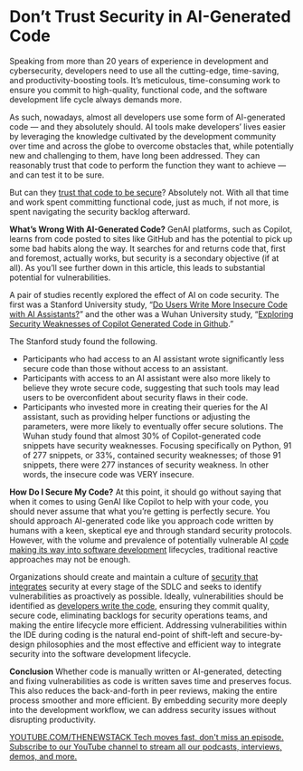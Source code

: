 # Don’t Trust Security in AI-Generated Code
Speaking from more than 20 years of experience in development and cybersecurity, developers need to use all the cutting-edge, time-saving, and productivity-boosting tools. It’s meticulous, time-consuming work to ensure you commit to high-quality, functional code, and the software development life cycle always demands more.

As such, nowadays, almost all developers use some form of AI-generated code — and they absolutely should. AI tools make developers’ lives easier by leveraging the knowledge cultivated by the development community over time and across the globe to overcome obstacles that, while potentially new and challenging to them, have long been addressed. They can reasonably trust that code to perform the function they want to achieve — and can test it to be sure.

But can they [trust that code to be secure](https://thenewstack.io/zero-trust-security-for-distributed-applications-with-dapr-open-source/)? Absolutely not. With all that time and work spent committing functional code, just as much, if not more, is spent navigating the security backlog afterward.

**What’s Wrong With AI-Generated Code?**
GenAI platforms, such as Copilot, learns from code posted to sites like GitHub and has the potential to pick up some bad habits along the way. It searches for and returns code that, first and foremost, actually works, but security is a secondary objective (if at all). As you’ll see further down in this article, this leads to substantial potential for vulnerabilities.

A pair of studies recently explored the effect of AI on code security. The first was a Stanford University study, “[Do Users Write More Insecure Code with AI Assistants?](https://arxiv.org/pdf/2211.03622)” and the other was a Wuhan University study, “[Exploring Security Weaknesses of Copilot Generated Code in Github](https://arxiv.org/pdf/2310.02059v2).”

The Stanford study found the following.

- Participants who had access to an AI assistant wrote significantly less secure code than those without access to an assistant.
- Participants with access to an AI assistant were also more likely to believe they wrote secure code, suggesting that such tools may lead users to be overconfident about security flaws in their code.
- Participants who invested more in creating their queries for the AI assistant, such as providing helper functions or adjusting the parameters, were more likely to eventually offer secure solutions.
The Wuhan study found that almost 30% of Copilot-generated code snippets have security weaknesses. Focusing specifically on Python, 91 of 277 snippets, or 33%, contained security weaknesses; of those 91 snippets, there were 277 instances of security weakness. In other words, the insecure code was VERY insecure.

**How Do I Secure My Code?**
At this point, it should go without saying that when it comes to using GenAI like Copilot to help with your code, you should never assume that what you’re getting is perfectly secure. You should approach AI-generated code like you approach code written by humans with a keen, skeptical eye and through standard security protocols. However, with the volume and prevalence of potentially vulnerable AI [code making its way into software development](https://thenewstack.io/augment-ai-code-assistant-targets-large-development-teams/) lifecycles, traditional reactive approaches may not be enough.

Organizations should create and maintain a culture of [security that integrates](https://thenewstack.io/llm-integration-pitfalls-protecting-sensitive-data-in-the-ai-age/) security at every stage of the SDLC and seeks to identify vulnerabilities as proactively as possible. Ideally, vulnerabilities should be identified as [developers write the code](https://thenewstack.io/idps-give-developers-more-freedom-to-write-code/), ensuring they commit quality, secure code, eliminating backlogs for security operations teams, and making the entire lifecycle more efficient. Addressing vulnerabilities within the IDE during coding is the natural end-point of shift-left and secure-by-design philosophies and the most effective and efficient way to integrate security into the software development lifecycle.

**Conclusion**
Whether code is manually written or AI-generated, detecting and fixing vulnerabilities as code is written saves time and preserves focus. This also reduces the back-and-forth in peer reviews, making the entire process smoother and more efficient. By embedding security more deeply into the development workflow, we can address security issues without disrupting productivity.

[
YOUTUBE.COM/THENEWSTACK
Tech moves fast, don't miss an episode. Subscribe to our YouTube
channel to stream all our podcasts, interviews, demos, and more.
](https://youtube.com/thenewstack?sub_confirmation=1)